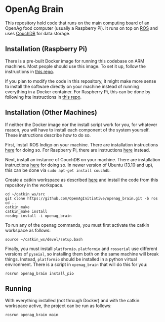 OpenAg Brain
============

This repository hold code that runs on the main computing board of an OpenAg
food computer (usually a Raspberry Pi). It runs on top on [ROS](www.ros.org)
and uses [CouchDB](http://couchdb.apache.org/) for data storage.

Installation (Raspberry Pi)
---------------------------

There is a pre-built Docker image for running this codebase on ARM machines.
Most people should use this image. To set it up, follow the instructions in
[this repo](https://github.com/OpenAgInitiative/openag_brain_docker_rpi).

If you plan to modify the code in this repository, it might make more sense to
install the software directly on your machine instead of running everything in
a Docker container. For Raspberry Pi, this can be done by following hte
instructions in [this
repo](https://github.com/OpenAgInitiative/openag_brain_install_rpi.git).

Installation (Other Machines)
-----------------------------

If neither the Docker image nor the install script work for you, for whatever
reason, you will have to install each component of the system yourself. These
instructions describe how to do so.

First, install ROS Indigo on your machine. There are installation instructions
[here](http://wiki.ros.org/indigo/Installation/) for doing so. For Raspberry
Pi, there are instructions
[here](http://wiki.ros.org/ROSberryPi/Installing%20ROS%20Indigo%20on%20Raspberry%20Pi)
instead.

Next, install an instance of CouchDB on your machine. There are installation
instructions [here](http://docs.couchdb.org/en/1.6.1/install/index.html) for
doing so. In newer version of Ubuntu (13.10 and up), this can be done via `sudo
apt-get install couchdb`.

Create a catkin workspace as described
[here](http://wiki.ros.org/catkin/Tutorials/create_a_workspace/) and
install the code from this repository in the workspace.

    cd ~/catkin_ws/src
    git clone https://github.com/OpenAgInitiative/openag_brain.git -b ros
    cd ..
    catkin_make
    catkin_make install
    rosdep install -i openag_brain

To run any of the openag commands, you must first activate the catkin workspace
as follows:

    source ~/catkin_ws/devel/setup.bash

Finally, you must install `platformio`. `platformio` and `rosserial` use
different versions of `pyseial`, so installing them both on the same machine
will break things. Instead, `platformio` should be installed in a python
virtual environment. There is a script in `openag_brain` that will do this for
you:

    rosrun openag_brain install_pio

Running
-------

With everything installed (not through Docker) and with the catkin workspace
active, the project can be run as follows:

    rosrun openag_brain main
